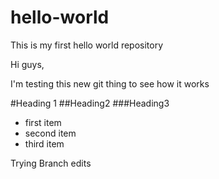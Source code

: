 # hello-world
This is my first hello world repository

Hi guys,

I'm testing this new git thing to see how it works

#Heading 1
##Heading2
###Heading3

* first item
* second item
* third item

Trying Branch edits